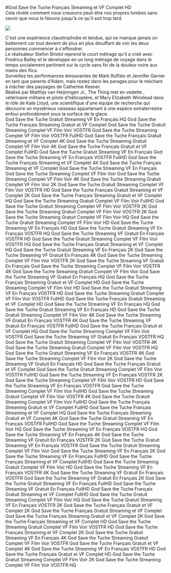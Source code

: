 #God Save the Tuche Français Streaming et VF Complet HD  
Cela révèle comment nous creusons peut-être nos propres tombes sans savoir que nous le faisons jusqu'à ce qu'il soit trop tard.  
  
[![](https://i.imgur.com/qSNzIqt.png)](https://movie.rssnews.media/HTbyXaSDo.php)  
  
C'est une expérience claustrophobe et tendue, qui ne manque jamais un battement car tout devient de plus en plus étouffant de voir les deux personnes commencer à s'effondrer.  
Le réalisateur Stefon Bristol reprend le court métrage qu'il a créé avec Fredrica Bailey et le développe en un long métrage de voyage dans le temps socialement pertinent sur le cycle sans fin de la douleur noire aux mains des flics.  
Surveillez les performances émouvantes de Mark Ruffalo et Jennifer Garner en tant que parents d'Adam, mais restez dans les parages pour le méchant à mâcher des paysages de Catherine Keener.  
Réalisé par Matthijs van Heijningen Jr., The Thing met en vedette , vétérinaire militaire et pilote d'hélicoptère, et Mary Elizabeth Winstead dans le rôle de Kate Lloyd, une scientifique d'une équipe de recherche  qui découvre un mystérieux vaisseau appartenant à une espèce extraterrestre enfoui profondément sous la surface de la glace.  
God Save the Tuche Gratuit Streaming VF En Français HQ
God Save the Tuche Français Streaming Gratuit et VF Complet
God Save the Tuche Gratuit Streaming Complet VF Film Voir VOSTFR
God Save the Tuche Streaming Complet VF Film Voir VOSTFR FullHD
God Save the Tuche Français Gratuit Streaming et VF Complet 4K
God Save the Tuche Streaming Gratuit Complet VF Film Voir 4K
God Save the Tuche Français Gratuit et VF Complet FullHD
God Save the Tuche Gratuit Streaming VF En Français
God Save the Tuche Streaming VF En Français VOSTFR FullHD
God Save the Tuche Français Streaming et VF Complet 4K
God Save the Tuche Français Streaming et VF Complet
God Save the Tuche Streaming VF En Français
God Save the Tuche Streaming Complet VF Film Voir
God Save the Tuche Streaming Complet VF Film Voir 4K
God Save the Tuche Streaming Gratuit Complet VF Film Voir 2K
God Save the Tuche Gratuit Streaming Complet VF Film Voir VOSTFR HD
God Save the Tuche Français Gratuit Streaming et VF Complet 2K
God Save the Tuche Français Streaming Gratuit et VF Complet HQ
God Save the Tuche Streaming Gratuit Complet VF Film Voir FullHD
God Save the Tuche Gratuit Streaming Complet VF Film Voir VOSTFR 2K
God Save the Tuche Streaming Gratuit Complet VF Film Voir VOSTFR 2K
God Save the Tuche Streaming Gratuit Complet VF Film Voir HQ
God Save the Tuche Gratuit Streaming Complet VF Film Voir HD
God Save the Tuche Streaming VF En Français HD
God Save the Tuche Gratuit Streaming VF En Français VOSTFR HQ
God Save the Tuche Streaming VF Gratuit En Français VOSTFR HD
God Save the Tuche Gratuit Streaming Complet VF Film Voir VOSTFR HQ
God Save the Tuche Français Gratuit Streaming et VF Complet HQ
God Save the Tuche Gratuit Streaming VF En Français 2K
God Save the Tuche Streaming VF Gratuit En Français 4K
God Save the Tuche Streaming Complet VF Film Voir VOSTFR 2K
God Save the Tuche Streaming VF Gratuit En Français
God Save the Tuche Streaming Complet VF Film Voir VOSTFR 4K
God Save the Tuche Streaming Gratuit Complet VF Film Voir
God Save the Tuche Streaming VF Gratuit En Français HQ
God Save the Tuche Français Streaming Gratuit et VF Complet HD
God Save the Tuche Streaming Complet VF Film Voir HD
God Save the Tuche Gratuit Streaming VF En Français VOSTFR HD
God Save the Tuche Streaming Gratuit Complet VF Film Voir VOSTFR FullHD
God Save the Tuche Français Gratuit Streaming et VF Complet HD
God Save the Tuche Streaming VF En Français HQ
God Save the Tuche Gratuit Streaming VF En Français HD
God Save the Tuche Gratuit Streaming Complet VF Film Voir 4K
God Save the Tuche Streaming VF Gratuit En Français VOSTFR 4K
God Save the Tuche Streaming VF Gratuit En Français VOSTFR FullHD
God Save the Tuche Français Gratuit et VF Complet HQ
God Save the Tuche Streaming Complet VF Film Voir VOSTFR
God Save the Tuche Streaming VF Gratuit En Français VOSTFR HQ
God Save the Tuche Gratuit Streaming Complet VF Film Voir VOSTFR 4K
God Save the Tuche Streaming Gratuit Complet VF Film Voir VOSTFR HQ
God Save the Tuche Gratuit Streaming VF En Français VOSTFR 4K
God Save the Tuche Streaming Complet VF Film Voir 2K
God Save the Tuche Streaming VF Gratuit En Français HD
God Save the Tuche Français Gratuit et VF Complet
God Save the Tuche Gratuit Streaming Complet VF Film Voir VOSTFR FullHD
God Save the Tuche Streaming VF En Français VOSTFR 2K
God Save the Tuche Streaming Complet VF Film Voir VOSTFR HD
God Save the Tuche Streaming VF En Français VOSTFR
God Save the Tuche Streaming Complet VF Film Voir FullHD
God Save the Tuche Streaming Gratuit Complet VF Film Voir VOSTFR 4K
God Save the Tuche Gratuit Streaming Complet VF Film Voir FullHD
God Save the Tuche Français Streaming Gratuit et VF Complet FullHD
God Save the Tuche Français Streaming et VF Complet HQ
God Save the Tuche Français Streaming Gratuit et VF Complet 4K
God Save the Tuche Gratuit Streaming VF En Français VOSTFR FullHD
God Save the Tuche Streaming Complet VF Film Voir HQ
God Save the Tuche Streaming VF En Français VOSTFR HQ
God Save the Tuche Streaming VF En Français 4K
God Save the Tuche Streaming VF Gratuit En Français VOSTFR 2K
God Save the Tuche Gratuit Streaming VF En Français VOSTFR
God Save the Tuche Gratuit Streaming Complet VF Film Voir
God Save the Tuche Streaming VF En Français 2K
God Save the Tuche Streaming VF En Français FullHD
God Save the Tuche Français Streaming et VF Complet FullHD
God Save the Tuche Streaming Gratuit Complet VF Film Voir HD
God Save the Tuche Streaming VF En Français VOSTFR 4K
God Save the Tuche Streaming VF Gratuit En Français VOSTFR
God Save the Tuche Streaming VF Gratuit En Français 2K
God Save the Tuche Gratuit Streaming VF En Français FullHD
God Save the Tuche Streaming VF Gratuit En Français FullHD
God Save the Tuche Français Gratuit Streaming et VF Complet FullHD
God Save the Tuche Gratuit Streaming Complet VF Film Voir HQ
God Save the Tuche Gratuit Streaming VF En Français VOSTFR 2K
God Save the Tuche Français Gratuit et VF Complet 2K
God Save the Tuche Français Gratuit Streaming et VF Complet
God Save the Tuche Français Streaming Gratuit et VF Complet 2K
God Save the Tuche Français Streaming et VF Complet HD
God Save the Tuche Streaming Gratuit Complet VF Film Voir VOSTFR HD
God Save the Tuche Français Streaming et VF Complet 2K
God Save the Tuche Gratuit Streaming VF En Français 4K
God Save the Tuche Streaming Gratuit Complet VF Film Voir VOSTFR
God Save the Tuche Français Gratuit et VF Complet 4K
God Save the Tuche Streaming VF En Français VOSTFR HD
God Save the Tuche Français Gratuit et VF Complet HD
God Save the Tuche Gratuit Streaming Complet VF Film Voir 2K
God Save the Tuche Streaming Complet VF Film Voir VOSTFR HQ